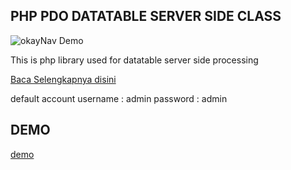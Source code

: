 
PHP PDO DATATABLE SERVER SIDE CLASS
----------

![okayNav Demo](http://wildantea.com/wp-content/uploads/2016/03/server-side.png)


This is php library used for datatable server side processing

[Baca Selengkapnya disini](http://wildantea.com/php-pdo-datatable-server-side-script/)

default account
username : admin
password : admin

DEMO
----

[demo](http://demo.wildantea.com/php-pdo-datatable-server-side-script/)


